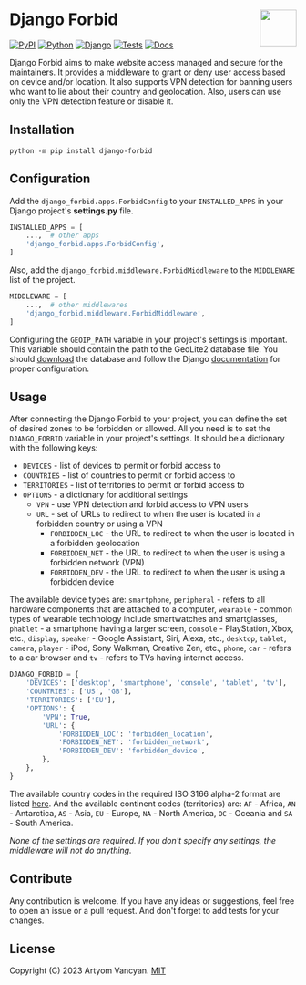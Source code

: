 # Django Forbid <img src="https://github.com/pysnippet.png" align="right" height="64" />

[![PyPI](https://img.shields.io/pypi/v/django-forbid.svg)](https://pypi.org/project/django-forbid/)
[![Python](https://img.shields.io/pypi/pyversions/django-forbid.svg?logoColor=white)](https://pypi.org/project/django-forbid/)
[![Django](https://img.shields.io/pypi/djversions/django-forbid.svg?color=0C4B33&label=django)](https://pypi.org/project/django-forbid/)
[![Tests](https://github.com/pysnippet/django-forbid/actions/workflows/tests.yml/badge.svg)](https://github.com/pysnippet/django-forbid/actions/workflows/tests.yml)
[![Docs](https://github.com/pysnippet/django-forbid/actions/workflows/docs.yml/badge.svg)](https://github.com/pysnippet/django-forbid/actions/workflows/docs.yml)

Django Forbid aims to make website access managed and secure for the maintainers. It provides a middleware to grant or
deny user access based on device and/or location. It also supports VPN detection for banning users who want to lie about
their country and geolocation. Also, users can use only the VPN detection feature or disable it.

## Installation

```shell
python -m pip install django-forbid
```

## Configuration

Add the `django_forbid.apps.ForbidConfig` to your `INSTALLED_APPS` in your Django project's **settings.py** file.

```python
INSTALLED_APPS = [
    ...,  # other apps
    'django_forbid.apps.ForbidConfig',
]
```

Also, add the `django_forbid.middleware.ForbidMiddleware` to the `MIDDLEWARE` list of the project.

```python
MIDDLEWARE = [
    ...,  # other middlewares
    'django_forbid.middleware.ForbidMiddleware',
]
```

Configuring the `GEOIP_PATH` variable in your project's settings is important. This variable should contain the path to
the GeoLite2 database file. You should [download](https://dev.maxmind.com/geoip/geoip2/geolite2/) the database and
follow the Django [documentation](https://docs.djangoproject.com/en/2.1/ref/contrib/gis/geoip2/#settings) for proper
configuration.

## Usage

After connecting the Django Forbid to your project, you can define the set of desired zones to be forbidden or allowed.
All you need is to set the `DJANGO_FORBID` variable in your project's settings. It should be a dictionary with the
following keys:

- `DEVICES` - list of devices to permit or forbid access to
- `COUNTRIES` - list of countries to permit or forbid access to
- `TERRITORIES` - list of territories to permit or forbid access to
- `OPTIONS` - a dictionary for additional settings
    - `VPN` - use VPN detection and forbid access to VPN users
    - `URL` - set of URLs to redirect to when the user is located in a forbidden country or using a VPN
        - `FORBIDDEN_LOC` - the URL to redirect to when the user is located in a forbidden geolocation
        - `FORBIDDEN_NET` - the URL to redirect to when the user is using a forbidden network (VPN)
        - `FORBIDDEN_DEV` - the URL to redirect to when the user is using a forbidden device

The available device types are: `smartphone`, `peripheral` - refers to all hardware components that are attached to a
computer, `wearable` - common types of wearable technology include smartwatches and smartglasses, `phablet` - a
smartphone having a larger screen, `console` - PlayStation, Xbox, etc., `display`, `speaker` - Google Assistant, Siri,
Alexa, etc., `desktop`, `tablet`, `camera`, `player` - iPod, Sony Walkman, Creative Zen, etc., `phone`, `car` - refers
to a car browser and `tv` - refers to TVs having internet access.

```python
DJANGO_FORBID = {
    'DEVICES': ['desktop', 'smartphone', 'console', 'tablet', 'tv'],
    'COUNTRIES': ['US', 'GB'],
    'TERRITORIES': ['EU'],
    'OPTIONS': {
        'VPN': True,
        'URL': {
            'FORBIDDEN_LOC': 'forbidden_location',
            'FORBIDDEN_NET': 'forbidden_network',
            'FORBIDDEN_DEV': 'forbidden_device',
        },
    },
}
```

The available country codes in the required ISO 3166 alpha-2 format are
listed [here](https://www.iban.com/country-codes). And the available continent codes (territories) are: `AF` -
Africa, `AN` - Antarctica, `AS` - Asia, `EU` - Europe, `NA` - North America, `OC` - Oceania and `SA` - South America.

_None of the settings are required. If you don't specify any settings, the middleware will not do anything._

## Contribute

Any contribution is welcome. If you have any ideas or suggestions, feel free to open an issue or a pull request. And
don't forget to add tests for your changes.

## License

Copyright (C) 2023 Artyom Vancyan. [MIT](https://github.com/pysnippet/django-forbid/blob/master/LICENSE)
